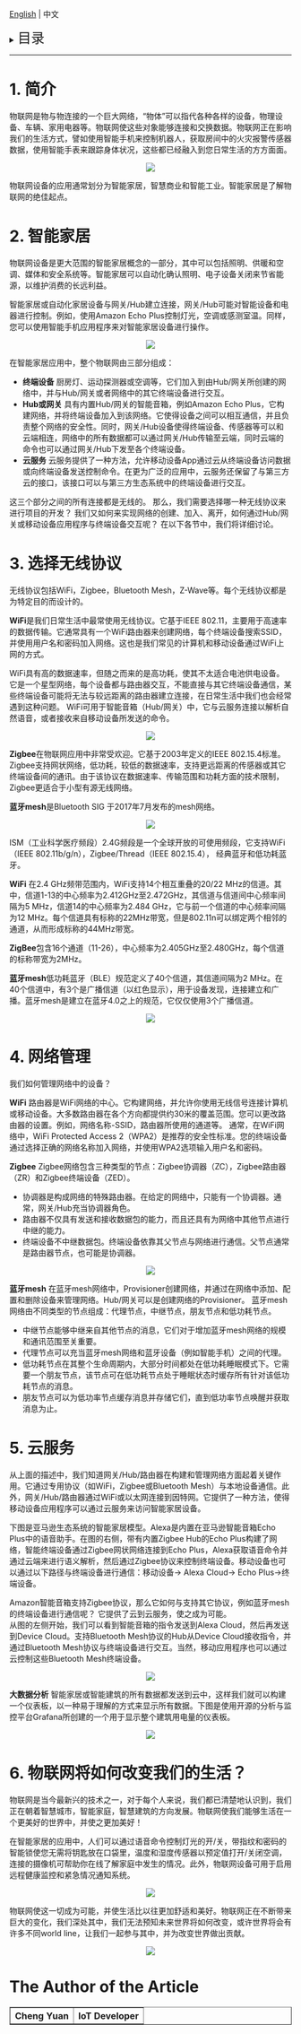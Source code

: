 [English](IoT-Introduction) | 中文

<details>
<summary><font size=5>目录</font> </summary>

- [1. 简介](#1-简介)
- [2. 智能家居](#2-智能家居)
- [3. 选择无线协议](#3-选择无线协议)
- [4. 网络管理](#4-网络管理)
- [5. 云服务](#5-云服务)
- [6. 物联网将如何改变我们的生活？](#6-物联网将如何改变我们的生活)
- [The Author of the Article](#the-author-of-the-article)

</details>

********

# 1. 简介
物联网是物与物连接的一个巨大网络，“物体”可以指代各种各样的设备，物理设备、车辆、家用电器等。物联网使这些对象能够连接和交换数据。物联网正在影响我们的生活方式，譬如使用智能手机来控制机器人，获取房间中的火灾报警传感器数据，使用智能手表来跟踪身体状况，这些都已经融入到您日常生活的方方面面。

<div align="center">
<img src="files/CM-IoT-Introduction/Internet-of-things.png">
</div>

物联网设备的应用通常划分为智能家居，智慧商业和智能工业。智能家居是了解物联网的绝佳起点。

# 2. 智能家居
物联网设备是更大范围的智能家居概念的一部分，其中可以包括照明、供暖和空调、媒体和安全系统等。智能家居可以自动化确认照明、电子设备关闭来节省能源，以维护消费的长远利益。

智能家居或自动化家居设备与网关/Hub建立连接，网关/Hub可能对智能设备和电器进行控制。例如，使用Amazon Echo Plus控制灯光，空调或感测室温。同样，您可以使用智能手机应用程序来对智能家居设备进行操作。

<div align="center">
<img src="files/CM-IoT-Introduction/smart-home.png">
</div>

在智能家居应用中，整个物联网由三部分组成：

* __终端设备__
  厨房灯、运动探测器或空调等，它们加入到由Hub/网关所创建的网络中，并与Hub/网关或者网络中的其它终端设备进行交互。
* __Hub或网关__
  具有内置Hub/网关的智能音箱，例如Amazon Echo Plus，它构建网络，并将终端设备加入到该网络。它使得设备之间可以相互通信，并且负责整个网络的安全性。同时，网关/Hub设备使得终端设备、传感器等可以和云端相连，网络中的所有数据都可以通过网关/Hub传输至云端，同时云端的命令也可以通过网关/Hub下发至各个终端设备。
* __云服务__
  云服务提供了一种方法，允许移动设备App通过云从终端设备访问数据或向终端设备发送控制命令。在更为广泛的应用中，云服务还保留了与第三方云的接口，该接口可以与第三方生态系统中的终端设备进行交互。

这三个部分之间的所有连接都是无线的。
那么，我们需要选择哪一种无线协议来进行项目的开发？ 我们又如何来实现网络的创建、加入、离开，如何通过Hub/网关或移动设备应用程序与终端设备交互呢？
在以下各节中，我们将详细讨论。


# 3. 选择无线协议  
无线协议包括WiFi，Zigbee，Bluetooth Mesh，Z-Wave等。每个无线协议都是为特定目的而设计的。

**WiFi**是我们日常生活中最常使用无线协议。它基于IEEE 802.11，主要用于高速率的数据传输。它通常具有一个WiFi路由器来创建网络，每个终端设备搜索SSID，并使用用户名和密码加入网络。这也是我们常见的计算机和移动设备通过WiFi上网的方式。

WiFi具有高的数据速率，但随之而来的是高功耗，使其不太适合电池供电设备。它是一个星型网络，每个设备都与路由器交互，不能直接与其它终端设备通信，某些终端设备可能将无法与较远距离的路由器建立连接，在日常生活中我们也会经常遇到这种问题。
WiFi可用于智能音箱（Hub/网关）中，它与云服务连接以解析自然语音，或者接收来自移动设备所发送的命令。

<div align="center">
<img src="files/CM-IoT-Introduction/star-network.png">
</div>

**Zigbee**在物联网应用中非常受欢迎。它基于2003年定义的IEEE 802.15.4标准。Zigbee支持网状网络，低功耗，较低的数据速率，支持更远距离的传感器或其它终端设备间的通讯。由于该协议在数据速率、传输范围和功耗方面的技术限制，Zigbee更适合于小型有源无线网络。

**蓝牙mesh**是Bluetooth SIG 于2017年7月发布的mesh网络。

<div align="center">
<img src="files/CM-IoT-Introduction/mesh-network.png">
</div>

ISM（工业科学医疗频段）2.4G频段是一个全球开放的可使用频段，它支持WiFi（IEEE 802.11b/g/n），Zigbee/Thread（IEEE 802.15.4）， 经典蓝牙和低功耗蓝牙。

**WiFi** 在2.4 GHz频带范围内，WiFi支持14个相互重叠的20/22 MHz的信道。其中，信道1-13的中心频率为2.412GHz至2.472GHz，其信道与信道间中心频率间隔为5 MHz，信道14的中心频率为2.484 GHz，它与前一个信道的中心频率间隔为12 MHz。每个信道具有标称的22MHz带宽，但是802.11n可以绑定两个相邻的通道，从而形成标称的44MHz带宽。

**ZigBee**包含16个通道（11-26），中心频率为2.405GHz至2.480GHz，每个信道的标称带宽为2MHz。

**蓝牙mesh**低功耗蓝牙（BLE）规范定义了40个信道，其信道间隔为2 MHz。在40个信道中，有3个是广播信道（以红色显示），用于设备发现，连接建立和广播。蓝牙mesh是建立在蓝牙4.0之上的规范，它仅仅使用3个广播信道。

<div align="center">
<img src="files/CM-IoT-Introduction/wireless-channels.png">
</div>

# 4. 网络管理
我们如何管理网络中的设备？

**WiFi**
路由器是WiFi网络的中心。它构建网络，并允许你使用无线信号连接计算机或移动设备。大多数路由器在各个方向都提供约30米的覆盖范围。您可以更改路由器的设置。例如，网络名称-SSID，路由器所使用的通道等。
通常，在WiFi网络中，WiFi Protected Access 2（WPA2）是推荐的安全性标准。您的终端设备通过选择正确的网络名称加入网络，并使用WPA2选项输入用户名和密码。 

**Zigbee**
Zigbee网络包含三种类型的节点：Zigbee协调器（ZC），Zigbee路由器（ZR）和Zigbee终端设备（ZED）。

* 协调器是构成网络的特殊路由器。在给定的网络中，只能有一个协调器。通常，网关/Hub充当协调器角色。
* 路由器不仅具有发送和接收数据包的能力，而且还具有为网络中其他节点进行中继的能力。
* 终端设备不中继数据包。终端设备依靠其父节点与网络进行通信。父节点通常是路由器节点，也可能是协调器。

<div align="center">
<img src="files/CM-IoT-Introduction/zigbee-network.png">
</div>

**蓝牙mesh**
在蓝牙mesh网络中，Provisioner创建网络，并通过在网络中添加、配置和删除设备来管理网络。Hub/网关可以是创建网络的Provisioner。
蓝牙mesh网络由不同类型的节点组成：代理节点，中继节点，朋友节点和低功耗节点。

* 中继节点能够中继来自其他节点的消息，它们对于增加蓝牙mesh网络的规模和通讯范围至关重要。
* 代理节点可以充当蓝牙mesh网络和蓝牙设备（例如智能手机）之间的代理。
* 低功耗节点在其整个生命周期内，大部分时间都处在低功耗睡眠模式下。它需要一个朋友节点，该节点可在低功耗节点处于睡眠状态时缓存所有针对该低功耗节点的消息。
* 朋友节点可以为低功率节点缓存消息并存储它们，直到低功率节点唤醒并获取消息为止。

# 5. 云服务
从上面的描述中，我们知道网关/Hub/路由器在构建和管理网络方面起着关键作用。它通过专用协议（如WiFi，Zigbee或Bluetooth Mesh）与本地设备通信。此外，网关/Hub/路由器通过WiFi或以太网连接到因特网。它提供了一种方法，使得移动设备应用程序可以通过云服务来访问智能家居设备。

下图是亚马逊生态系统的智能家居模型。Alexa是内置在亚马逊智能音箱Echo Plus中的语音助手。在图的右侧，带有内置Zigbee Hub的Echo Plus构建了网络，智能终端设备通过Zigbee网状网络连接到Echo Plus，Alexa获取语音命令并通过云端来进行语义解析，然后通过Zigbee协议来控制终端设备。移动设备也可以通过以下路径与终端设备进行通信：移动设备-> Alexa Cloud-> Echo Plus->终端设备。

Amazon智能音箱支持Zigbee协议，那么它如何与支持其它协议，例如蓝牙mesh的终端设备进行通信呢？ 它提供了云到云服务，使之成为可能。  
从图的左侧开始，我们可以看到智能音箱的指令发送到Alexa Cloud，然后再发送到Device Cloud。支持Bluetooth Mesh协议的Hub从Device Cloud接收指令，并通过Bluetooth Mesh协议与终端设备进行交互。当然，移动应用程序也可以通过云控制这些Bluetooth Mesh终端设备。

<div align="center">
<img src="files/CM-IoT-Introduction/alexa-eco-system.png">
</div>

**大数据分析**
智能家居或智能建筑的所有数据都发送到云中，这样我们就可以构建一个仪表板，以一种易于理解的方式来显示所有数据。下图是使用开源的分析与监控平台Grafana所创建的一个用于显示整个建筑用电量的仪表板。

<div align="center">
<img src="files/CM-IoT-Introduction/grafana-building.png">
</div>

# 6. 物联网将如何改变我们的生活？
物联网是当今最新兴的技术之一，对于每个人来说，我们都已清楚地认识到，我们正在朝着智慧城市，智能家庭，智慧建筑的方向发展。物联网使我们能够生活在一个更美好的世界中，并使之更加美好！

在智能家居的应用中，人们可以通过语音命令控制灯光的开/关，带指纹和密码的智能锁使您无需将钥匙放在口袋里，温度和湿度传感器以预定值打开/关闭空调，连接的摄像机可帮助你在线了解家庭中发生的情况。此外，物联网设备可用于启用远程健康监控和紧急情况通知系统。  

<div align="center">
<img src="files/CM-IoT-Introduction/comfortable-life.png">
</div>

物联网使这一切成为可能，并使生活比以往更加舒适和美好。物联网正在不断带来巨大的变化，我们深处其中，我们无法预知未来世界将如何改变，或许世界将会有许多不同world line，让我们一起参与其中，并为改变世界做出贡献。

<div align="center">
<img src="files/CM-IoT-Introduction/Divergence-Meter.gif">
</div>


# The Author of the Article
<table border="1">
  <tr>
    <th>Cheng Yuan</th>
    <th>IoT Developer</th>
  </tr>
</table>





